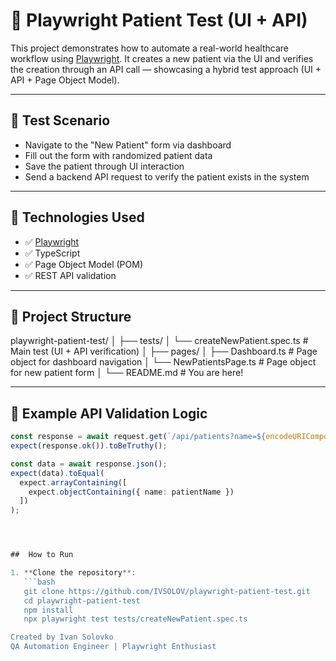 # 🧪 Playwright Patient Test (UI + API)

This project demonstrates how to automate a real-world healthcare workflow using [Playwright](https://playwright.dev/). It creates a new patient via the UI and verifies the creation through an API call — showcasing a hybrid test approach (UI + API + Page Object Model).

---

## 📌 Test Scenario

- Navigate to the "New Patient" form via dashboard
- Fill out the form with randomized patient data
- Save the patient through UI interaction
- Send a backend API request to verify the patient exists in the system

---

## 🧠 Technologies Used

- ✅ [Playwright](https://playwright.dev/)
- ✅ TypeScript
- ✅ Page Object Model (POM)
- ✅ REST API validation

---

## 📂 Project Structure

playwright-patient-test/ │ ├── tests/ │ └── createNewPatient.spec.ts # Main test (UI + API verification) │ ├── pages/ │ ├── Dashboard.ts # Page object for dashboard navigation │ └── NewPatientsPage.ts # Page object for new patient form │ └── README.md # You are here!

---

## 🧪 Example API Validation Logic

```ts
const response = await request.get(`/api/patients?name=${encodeURIComponent(patientName)}`);
expect(response.ok()).toBeTruthy();

const data = await response.json();
expect(data).toEqual(
  expect.arrayContaining([
    expect.objectContaining({ name: patientName })
  ])
);




##  How to Run

1. **Clone the repository**:
   ```bash
   git clone https://github.com/IVSOLOV/playwright-patient-test.git
   cd playwright-patient-test
   npm install
   npx playwright test tests/createNewPatient.spec.ts

Created by Ivan Solovko
QA Automation Engineer | Playwright Enthusiast



